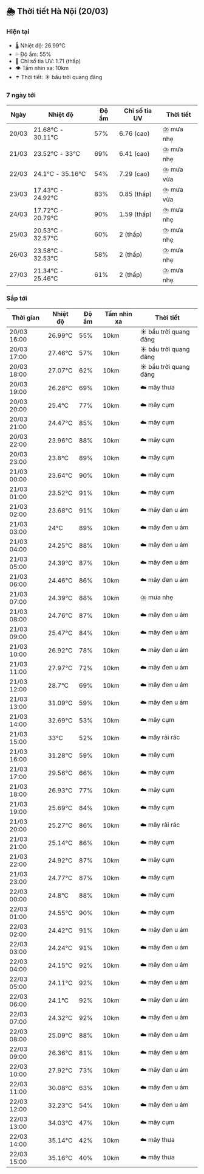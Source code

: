 ## 🌦️ Thời tiết Hà Nội (20/03)

### Hiện tại

- 🌡️ Nhiệt độ: 26.99℃
- 💦 Độ ẩm: 55%
- 🌟 Chỉ số tia UV: 1.71 (thấp)
- 👁️ Tầm nhìn xa: 10km
- ☂️ Thời tiết: ☀️ bầu trời quang đãng

### 7 ngày tới

| Ngày | Nhiệt độ | Độ ẩm | Chỉ số tia UV | Thời tiết |
| --- | --- | --- | --- | --- |
| 20/03 | 21.68℃ - 30.11℃ | 57% | 6.76 (cao) | ⛈️ mưa nhẹ |
| 21/03 | 23.52℃ - 33℃ | 69% | 6.41 (cao) | ⛈️ mưa nhẹ |
| 22/03 | 24.1℃ - 35.16℃ | 54% | 7.29 (cao) | ⛈️ mưa vừa |
| 23/03 | 17.43℃ - 24.92℃ | 83% | 0.85 (thấp) | ⛈️ mưa vừa |
| 24/03 | 17.72℃ - 20.79℃ | 90% | 1.59 (thấp) | ⛈️ mưa nhẹ |
| 25/03 | 20.53℃ - 32.57℃ | 60% | 2 (thấp) | ⛈️ mưa nhẹ |
| 26/03 | 23.58℃ - 32.53℃ | 58% | 2 (thấp) | ⛈️ mưa nhẹ |
| 27/03 | 21.34℃ - 25.46℃ | 61% | 2 (thấp) | ⛈️ mưa nhẹ |

### Sắp tới

| Thời gian | Nhiệt độ | Độ ẩm | Tầm nhìn xa | Thời tiết |
| --- | --- | --- | --- | --- |
| 20/03 16:00 | 26.99℃ | 55% | 10km | ☀️ bầu trời quang đãng |
| 20/03 17:00 | 27.46℃ | 57% | 10km | ☀️ bầu trời quang đãng |
| 20/03 18:00 | 27.07℃ | 62% | 10km | ☀️ bầu trời quang đãng |
| 20/03 19:00 | 26.28℃ | 69% | 10km | ☁️ mây thưa |
| 20/03 20:00 | 25.4℃ | 77% | 10km | ☁️ mây cụm |
| 20/03 21:00 | 24.47℃ | 85% | 10km | ☁️ mây cụm |
| 20/03 22:00 | 23.96℃ | 88% | 10km | ☁️ mây cụm |
| 20/03 23:00 | 23.8℃ | 89% | 10km | ☁️ mây cụm |
| 21/03 00:00 | 23.64℃ | 90% | 10km | ☁️ mây cụm |
| 21/03 01:00 | 23.52℃ | 91% | 10km | ☁️ mây cụm |
| 21/03 02:00 | 23.68℃ | 91% | 10km | ☁️ mây đen u ám |
| 21/03 03:00 | 24℃ | 89% | 10km | ☁️ mây đen u ám |
| 21/03 04:00 | 24.25℃ | 88% | 10km | ☁️ mây đen u ám |
| 21/03 05:00 | 24.39℃ | 87% | 10km | ☁️ mây đen u ám |
| 21/03 06:00 | 24.46℃ | 86% | 10km | ☁️ mây đen u ám |
| 21/03 07:00 | 24.39℃ | 88% | 10km | ⛈️ mưa nhẹ |
| 21/03 08:00 | 24.76℃ | 87% | 10km | ☁️ mây đen u ám |
| 21/03 09:00 | 25.47℃ | 84% | 10km | ☁️ mây đen u ám |
| 21/03 10:00 | 26.92℃ | 78% | 10km | ☁️ mây đen u ám |
| 21/03 11:00 | 27.97℃ | 72% | 10km | ☁️ mây đen u ám |
| 21/03 12:00 | 28.7℃ | 69% | 10km | ☁️ mây đen u ám |
| 21/03 13:00 | 31.09℃ | 59% | 10km | ☁️ mây đen u ám |
| 21/03 14:00 | 32.69℃ | 53% | 10km | ☁️ mây cụm |
| 21/03 15:00 | 33℃ | 52% | 10km | ☁️ mây rải rác |
| 21/03 16:00 | 31.28℃ | 59% | 10km | ☁️ mây cụm |
| 21/03 17:00 | 29.56℃ | 66% | 10km | ☁️ mây cụm |
| 21/03 18:00 | 26.93℃ | 77% | 10km | ☁️ mây cụm |
| 21/03 19:00 | 25.69℃ | 84% | 10km | ☁️ mây cụm |
| 21/03 20:00 | 25.27℃ | 86% | 10km | ☁️ mây rải rác |
| 21/03 21:00 | 25.14℃ | 86% | 10km | ☁️ mây cụm |
| 21/03 22:00 | 24.92℃ | 87% | 10km | ☁️ mây cụm |
| 21/03 23:00 | 24.77℃ | 87% | 10km | ☁️ mây cụm |
| 22/03 00:00 | 24.8℃ | 88% | 10km | ☁️ mây cụm |
| 22/03 01:00 | 24.55℃ | 90% | 10km | ☁️ mây cụm |
| 22/03 02:00 | 24.42℃ | 91% | 10km | ☁️ mây đen u ám |
| 22/03 03:00 | 24.24℃ | 91% | 10km | ☁️ mây đen u ám |
| 22/03 04:00 | 24.15℃ | 92% | 10km | ☁️ mây đen u ám |
| 22/03 05:00 | 24.11℃ | 92% | 10km | ☁️ mây đen u ám |
| 22/03 06:00 | 24.1℃ | 92% | 10km | ☁️ mây đen u ám |
| 22/03 07:00 | 24.32℃ | 92% | 10km | ☁️ mây đen u ám |
| 22/03 08:00 | 25.09℃ | 88% | 10km | ☁️ mây đen u ám |
| 22/03 09:00 | 26.36℃ | 81% | 10km | ☁️ mây đen u ám |
| 22/03 10:00 | 27.92℃ | 73% | 10km | ☁️ mây đen u ám |
| 22/03 11:00 | 30.08℃ | 63% | 10km | ☁️ mây đen u ám |
| 22/03 12:00 | 32.23℃ | 54% | 10km | ☁️ mây đen u ám |
| 22/03 13:00 | 34.03℃ | 47% | 10km | ☁️ mây cụm |
| 22/03 14:00 | 35.14℃ | 42% | 10km | ☁️ mây thưa |
| 22/03 15:00 | 35.16℃ | 40% | 10km | ☁️ mây thưa |
